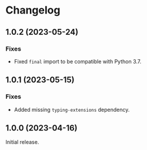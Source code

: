 # Changelog

<!-- changelogging: start -->

## 1.0.2 (2023-05-24)

### Fixes

- Fixed `final` import to be compatible with Python 3.7.

## 1.0.1 (2023-05-15)

### Fixes

- Added missing `typing-extensions` dependency.

## 1.0.0 (2023-04-16)

Initial release.
